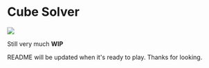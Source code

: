 # Cube Solver
![](http://www.mikesfreegifs.com/main4/underconstruction/atwork89.gif)

Still very much **WIP**

README will be updated when it's ready to play. Thanks for looking.
